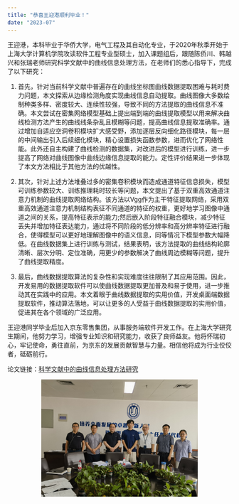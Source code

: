 ```yaml
---
title: "恭喜王迎港顺利毕业！"
date: "2023-07"
---
```


王迎港，本科毕业于华侨大学，电气工程及其自动化专业，于2020年秋季开始于上海大学计算机学院攻读软件工程专业型硕士，加入课题组后，跟随陈侨川、韩越兴和张瑞老师研究科学文献中的曲线信息处理方法，在老师们的悉心指导下，完成了以下研究：

1. 首先，针对当前科学文献中普遍存在的曲线坐标图曲线数据提取困难与耗时费力问题，本文探索从边缘检测角度实现曲线信息自动提取。曲线图像大多数绘制种类多样、密度较大、连续性较强，导致不同的方法提取的曲线信息不准确。本文尝试在密集网络模型基础上提出端到端的曲线提取模型以用来解决曲线检测方法产生的曲线线条杂乱且模糊等问题，提高曲线信息提取准确率。通过增加自适应空洞卷积模块扩大感受野，添加逐层反向细化路径模块，每一层的中间输出引入后续细化模块，精心设置损失函数参数，进而优化了网络性能。此外还自主构建了曲线检测的数据集，对改进后的模型进行训练，进一步提高了网络对曲线图像中曲线边缘信息提取的能力。定性评价结果进一步体现了本文方法相比于其他方法的优越性。

2. 其次，针对上述方法堆叠过多的密集卷积模块而造成通道特征信息损失，模型可训练参数较大、训练推理耗时较长等问题，本文提出了基于双重高效通道注意力机制的曲线提取网络结构。该方法以Vgg作为主干特征提取网络，采用双重高效通道注意力机制结构表征不同通道的特征的权重，更好地学习图像中通道之间的关系，提高特征表示的能力;然后嵌入阶段特征融合模块，减少特征丢失并增加特征表达能力，通过将不同阶段的低分辨率和高分辨率特征进行融合，使得模型可以更好地理解图像中的语义信息，同等情况下模型参数大幅降低。在曲线数据集上进行训练与测试，结果表明，该方法提取的曲线结构轮廓清晰、层次分明、定位准确，用更少的参数解决了曲线周边模糊等问题，提升了曲线提取精度。

3. 最后，曲线数据提取算法的复杂性和实现难度往往限制了其应用范围。因此，开发易用的数据提取软件可以使曲线数据提取更加普及和易于使用，进一步推动其在实践中的应用。本文着眼于曲线数据提取的实用价值，开发桌面端数据提取软件，推动算法落地，可以让更多的人受益于曲线数据提取的实用价值，促进其在各个领域的广泛应用。

王迎港同学毕业后加入京东零售集团，从事服务端软件开发工作。在上海大学研究生期间，他努力学习，增强专业知识和研究能力，收获了良师益友。他将怀瑞初心，牢记使命，勇往直前，为京东的发展贡献智慧与力量。相信他将成为行业佼佼者，砥砺前行。

论文链接：[科学文献中的曲线信息处理方法研究](/paper/2023/wangyingang.pdf.zip)

<p align="center">
  <img src="/images/indexPic/2023/wangyingang.jpg" alt="王迎港照片" style="width:70%">
</p>